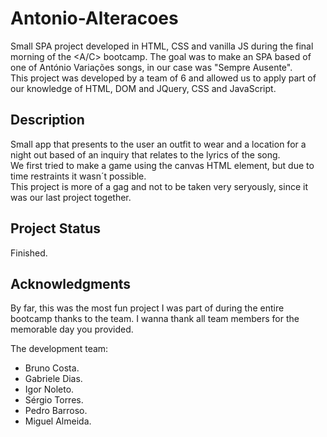 # Antonio-Alteracoes
Small SPA project developed in HTML, CSS and vanilla JS during the final morning of the <A/C> bootcamp. The goal was to make an SPA based of one of António Variações songs, in our case was "Sempre Ausente".    
This project was developed by a team of 6 and allowed us to apply part of our knowledge of HTML, DOM and JQuery, CSS and JavaScript. 

## Description
Small app that presents to the user an outfit to wear and a location for a night out based of an inquiry that relates to the lyrics of the song.  
We first tried to make a game using the canvas HTML element, but due to time restraints it wasn´t possible.    
This project is more of a gag and not to be taken very seryously, since it was our last project together.  

## Project Status
Finished.

## Acknowledgments
By far, this was the most fun project I was part of during the entire bootcamp thanks to the team. I wanna thank all team members for the memorable day you provided.

The development team:
- Bruno Costa.
- Gabriele Dias.
- Igor Noleto.
- Sérgio Torres.
- Pedro Barroso.
- Miguel Almeida.
